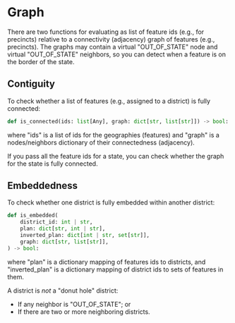# Graph

There are two functions for evaluating as list of feature ids (e.g., for precincts) relative to a
connectivity (adjacency) graph of features (e.g., precincts). 
The graphs may contain a virtual "OUT_OF_STATE" node and virtual "OUT_OF_STATE" neighbors, so you can
detect when a feature is on the border of the state. 

## Contiguity

To check whether a list of features (e.g., assigned to a district) is fully connected:

```python
def is_connected(ids: list[Any], graph: dict[str, list[str]]) -> bool:
```

where "ids" is a list of ids for the geographies (features) and 
"graph" is a nodes/neighbors dictionary of their connectedness (adjacency).

If you pass all the feature ids for a state, 
you can check whether the graph for the state is fully connected.

## Embeddedness

To check whether one district is fully embedded within another district:

```python
def is_embedded(
    district_id: int | str,
    plan: dict[str, int | str],
    inverted_plan: dict[int | str, set[str]],
    graph: dict[str, list[str]],
) -> bool:
```

where "plan" is a dictionary mapping of features ids to districts, and
"inverted_plan" is a dictionary mapping of district ids to sets of features in them.

A district is *not* a "donut hole" district:

* If any neighbor is "OUT_OF_STATE"; or
* If there are two or more neighboring districts.
